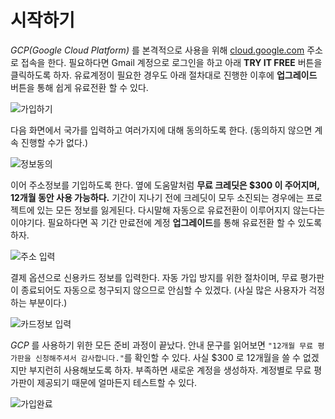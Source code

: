 # 시작하기

_GCP\(Google Cloud Platform\)_ 를 본격적으로 사용을 위해 [cloud.google.com](https://cloud.google.com/) 주소로 접속을 한다. 필요하다면 Gmail 계정으로 로그인을 하고 아래 **TRY IT FREE** 버튼을 클릭하도록 하자. 유료계정이 필요한 경우도 아래 절차대로 진행한 이후에 **업그레이드** 버튼을 통해 쉽게 유료전환 할 수 있다.

![&#xAC00;&#xC785;&#xD558;&#xAE30;](https://t1.daumcdn.net/cfile/tistory/22123B4058E1E44630)

다음 화면에서 국가를 입력하고 여러가지에 대해 동의하도록 한다. \(동의하지 않으면 계속 진행할 수가 없다.\)

![&#xC815;&#xBCF4;&#xB3D9;&#xC758;](https://t1.daumcdn.net/cfile/tistory/2420924458E1E4542B)

이어 주소정보를 기입하도록 한다. 옆에 도움말처럼 **무료 크레딧은 $300 이 주어지며, 12개월 동안 사용 가능하다.** 기간이 지나기 전에 크레딧이 모두 소진되는 경우에는 프로젝트에 있는 모든 정보를 잃게된다. 다시말해 자동으로 유료전환이 이루어지지 않는다는 이야기다. 필요하다면 꼭 기간 만료전에 계정 **업그레이드**를 통해 유료전환 할 수 있도록 하자.

![&#xC8FC;&#xC18C; &#xC785;&#xB825;](https://t1.daumcdn.net/cfile/tistory/2443944058E1E46312)

결제 옵션으로 신용카드 정보를 입력한다. 자동 가입 방지를 위한 절차이며, 무료 평가판이 종료되어도 자동으로 청구되지 않으므로 안심할 수 있겠다. \(사실 많은 사용자가 걱정하는 부분이다.\)

![&#xCE74;&#xB4DC;&#xC815;&#xBCF4; &#xC785;&#xB825;](https://t1.daumcdn.net/cfile/tistory/21797E4458E1E4702E)

_GCP_ 를 사용하기 위한 모든 준비 과정이 끝났다. 안내 문구를 읽어보면 `"12개월 무료 평가판을 신청해주셔서 감사합니다."`를 확인할 수 있다. 사실 $300 로 12개월을 쓸 수 없겠지만 부지런히 사용해보도록 하자. 부족하면 새로운 계정을 생성하자. 계정별로 무료 평가판이 제공되기 때문에 얼마든지 테스트할 수 있다.

![&#xAC00;&#xC785;&#xC644;&#xB8CC;](https://t1.daumcdn.net/cfile/tistory/254FA54658E1E47C1F)

